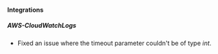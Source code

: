 #### Integrations
##### AWS-CloudWatchLogs
- Fixed an issue where the timeout parameter couldn't be of type *int*.
